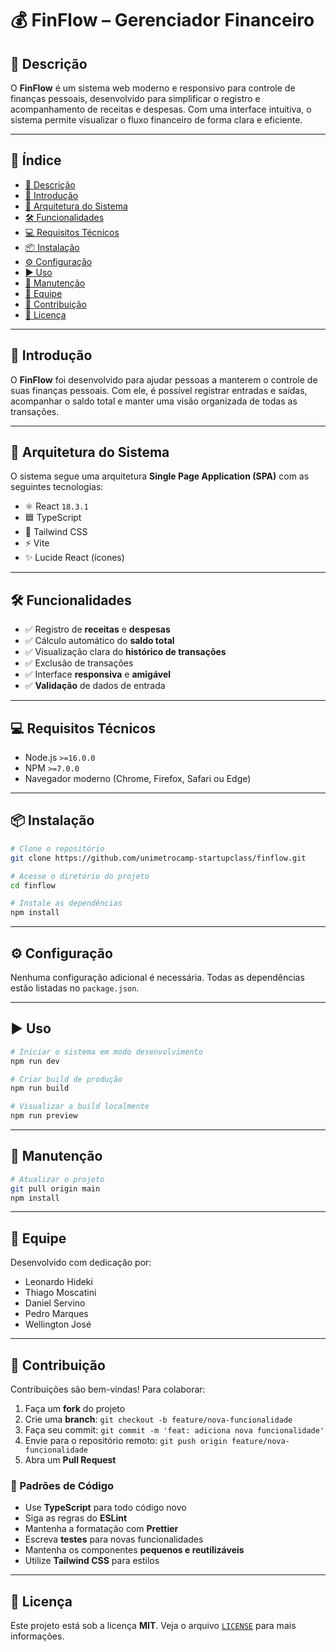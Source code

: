 # 💰 FinFlow – Gerenciador Financeiro

## 📘 Descrição
O **FinFlow** é um sistema web moderno e responsivo para controle de finanças pessoais, desenvolvido para simplificar o registro e acompanhamento de receitas e despesas. Com uma interface intuitiva, o sistema permite visualizar o fluxo financeiro de forma clara e eficiente.

---

## 🧭 Índice
- [📘 Descrição](#-descrição)
- [🚀 Introdução](#-introdução)
- [🧱 Arquitetura do Sistema](#-arquitetura-do-sistema)
- [🛠️ Funcionalidades](#️-funcionalidades)
- [💻 Requisitos Técnicos](#-requisitos-técnicos)
- [📦 Instalação](#-instalação)
- [⚙️ Configuração](#️-configuração)
- [▶️ Uso](#️-uso)
- [🔧 Manutenção](#-manutenção)
- [👥 Equipe](#-equipe)
- [🤝 Contribuição](#-contribuição)
- [📄 Licença](#-licença)

---

## 🚀 Introdução
O **FinFlow** foi desenvolvido para ajudar pessoas a manterem o controle de suas finanças pessoais. Com ele, é possível registrar entradas e saídas, acompanhar o saldo total e manter uma visão organizada de todas as transações.

---

## 🧱 Arquitetura do Sistema
O sistema segue uma arquitetura **Single Page Application (SPA)** com as seguintes tecnologias:

- ⚛️ React `18.3.1`
- 🟦 TypeScript
- 🎨 Tailwind CSS
- ⚡ Vite
- ✨ Lucide React (ícones)

---

## 🛠️ Funcionalidades

- ✅ Registro de **receitas** e **despesas**
- ✅ Cálculo automático do **saldo total**
- ✅ Visualização clara do **histórico de transações**
- ✅ Exclusão de transações
- ✅ Interface **responsiva** e **amigável**
- ✅ **Validação** de dados de entrada

---

## 💻 Requisitos Técnicos

- Node.js `>=16.0.0`
- NPM `>=7.0.0`
- Navegador moderno (Chrome, Firefox, Safari ou Edge)

---

## 📦 Instalação

```bash
# Clone o repositório
git clone https://github.com/unimetrocamp-startupclass/finflow.git

# Acesse o diretório do projeto
cd finflow

# Instale as dependências
npm install
```

---

## ⚙️ Configuração
Nenhuma configuração adicional é necessária. Todas as dependências estão listadas no `package.json`.

---

## ▶️ Uso

```bash
# Iniciar o sistema em modo desenvolvimento
npm run dev

# Criar build de produção
npm run build

# Visualizar a build localmente
npm run preview
```

---

## 🔧 Manutenção

```bash
# Atualizar o projeto
git pull origin main
npm install
```

---

## 👥 Equipe

Desenvolvido com dedicação por:

- Leonardo Hideki
- Thiago Moscatini
- Daniel Servino
- Pedro Marques
- Wellington José

---

## 🤝 Contribuição

Contribuições são bem-vindas! Para colaborar:

1. Faça um **fork** do projeto
2. Crie uma **branch**: `git checkout -b feature/nova-funcionalidade`
3. Faça seu commit: `git commit -m 'feat: adiciona nova funcionalidade'`
4. Envie para o repositório remoto: `git push origin feature/nova-funcionalidade`
5. Abra um **Pull Request**

### 📏 Padrões de Código

- Use **TypeScript** para todo código novo
- Siga as regras do **ESLint**
- Mantenha a formatação com **Prettier**
- Escreva **testes** para novas funcionalidades
- Mantenha os componentes **pequenos e reutilizáveis**
- Utilize **Tailwind CSS** para estilos

---

## 📄 Licença

Este projeto está sob a licença **MIT**. Veja o arquivo [`LICENSE`](LICENSE) para mais informações.
